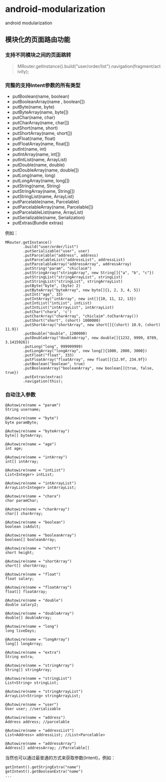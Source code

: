 # android-modularization
android modularization

## 模块化的页面路由功能

### 支持不同模块之间的页面跳转

> MRouter.getInstance().build("user/order/list").navigation(fragment/activity);

### 完整的支持Intent参数的所有类型
- putBoolean(name, boolean)
- putBooleanArray(name , boolean[])
- putByte(name, byte)
- putByteArray(name, byte[])
- putChar(name, char)
- putCharArray(name, char[])
- putShort(name, short)
- putShortArray(name, short[])
- putFloat(name, float)
- putFloatArray(name, float[])
- putInt(name, int)
- putIntArray(name, int[])
- putIntList(name, ArrayList<Integer>)
- putDouble(name, double)
- putDoubleArray(name, double[])
- putLong(name, long)
- putLongArray(name, long[])
- putString(name, String)
- putStringArray(name, String[])
- putStringList(name, ArrayList<String>)
- putParcelable(name, Parcelable)
- putParcelableArray(name, Parcelable[])
- putParcelableList(name, ArrayList<Parcelable>)
- putSerializable(name, Serialization)
- putExtras(Bundle extras)

例如：

```
MRouter.getInstance()
        .build("user/order/list")
        .putSerializable("user", user)
        .putParcelable("address", address)
        .putParcelableList("addressList", addressList)
        .putParcelableArray("addressArray", addressArray)
        .putString("param", "chiclaim")
        .putStringArray("stringArray", new String[]{"a", "b", "c"})
        .putStringList("stringArrayList", stringList)
        .putStringList("stringList", stringArrayList)
        .putByte("byte", (byte) 2)
        .putByteArray("byteArray", new byte[]{1, 2, 3, 4, 5})
        .putInt("age", 33)
        .putIntArray("intArray", new int[]{10, 11, 12, 13})
        .putIntList("intList", intList)
        .putIntList("intArrayList", intArrayList)
        .putChar("chara", 'c')
        .putCharArray("charArray", "chiclaim".toCharArray())
        .putShort("short", (short) 1000000)
        .putShortArray("shortArray", new short[]{(short) 10.9, (short) 11.9})
        .putDouble("double", 1200000)
        .putDoubleArray("doubleArray", new double[]{1232, 9999, 8789, 3.1415926})
        .putLong("long", 999999999)
        .putLongArray("longArray", new long[]{1000, 2000, 3000})
        .putFloat("float", 333)
        .putFloatArray("floatArray", new float[]{12.9f, 234.9f})
        .putBoolean("boolean", true)
        .putBooleanArray("booleanArray", new boolean[]{true, false, true})
        .putExtras(extras)
        .navigation(this);
```

### 自动注入参数

```
@Autowire(name = "param")
String username;

@Autowire(name = "byte")
byte paramByte;

@Autowire(name = "byteArray")
byte[] byteArray;

@Autowire(name = "age")
int age;

@Autowire(name = "intArray")
int[] intArray;

@Autowire(name = "intList")
List<Integer> intList;

@Autowire(name = "intArrayList")
ArrayList<Integer> intArrayList;

@Autowire(name = "chara")
char paramChar;

@Autowire(name = "charArray")
char[] charArray;

@Autowire(name = "boolean")
boolean isAdult;

@Autowire(name = "booleanArray")
boolean[] booleanArray;

@Autowire(name = "short")
short height;

@Autowire(name = "shortArray")
short[] shortArray;

@Autowire(name = "float")
float salary;

@Autowire(name = "floatArray")
float[] floatArray;

@Autowire(name = "double")
double salary2;

@Autowire(name = "doubleArray")
double[] doubleArray;

@Autowire(name = "long")
long liveDays;

@Autowire(name = "longArray")
long[] longArray;

@Autowire(name = "extra")
String extra;

@Autowire(name = "stringArray")
String[] stringArray;

@Autowire(name = "stringList")
List<String> stringList;

@Autowire(name = "stringArrayList")
ArrayList<String> stringArrayList;

@Autowire(name = "user")
User user; //serializable

@Autowire(name = "address")
Address address; //parcelable

@Autowire(name = "addressList")
List<Address> addressList; //List<Parcelable>

@Autowire(name = "addressArray")
Address[] addressArray; //Parcelable[]
```

当然也可以通过最普通的方式来获取参数(Intent)，例如：

```
getIntent().getStringExtra("name")
getIntent().getBooleanExtra("name")
...
```



